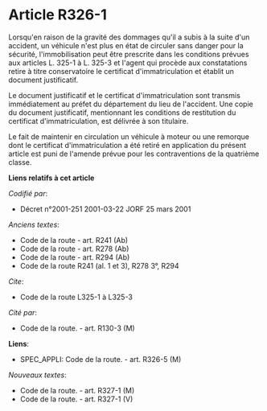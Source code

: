 # Article R326-1

Lorsqu'en raison de la gravité des dommages qu'il a subis à la suite d'un accident, un véhicule n'est plus en état de
circuler sans danger pour la sécurité, l'immobilisation peut être prescrite dans les conditions prévues aux articles L. 325-1
à L. 325-3 et l'agent qui procède aux constatations retire à titre conservatoire le certificat d'immatriculation et établit
un document justificatif.

Le document justificatif et le certificat d'immatriculation sont transmis immédiatement au préfet du département du lieu de
l'accident. Une copie du document justificatif, mentionnant les conditions de restitution du certificat d'immatriculation,
est délivrée à son titulaire.

Le fait de maintenir en circulation un véhicule à moteur ou une remorque dont le certificat d'immatriculation a été retiré en
application du présent article est puni de l'amende prévue pour les contraventions de la quatrième classe.

**Liens relatifs à cet article**

_Codifié par_:

  - Décret n°2001-251 2001-03-22 JORF 25 mars 2001

_Anciens textes_:

  - Code de la route - art. R241 (Ab)
  - Code de la route - art. R278 (Ab)
  - Code de la route - art. R294 (Ab)
  - Code de la route R241 (al. 1 et 3), R278 3°, R294

_Cite_:

  - Code de la route L325-1 à L325-3

_Cité par_:

  - Code de la route. - art. R130-3 (M)

**Liens**:

  - SPEC_APPLI: Code de la route. - art. R326-5 (M)

_Nouveaux textes_:

  - Code de la route. - art. R327-1 (M)
  - Code de la route. - art. R327-1 (V)

